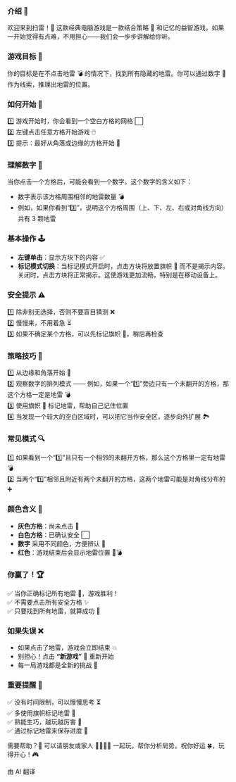 ### 介绍 🎉

欢迎来到扫雷！🏁 这款经典电脑游戏是一款结合策略 🧠 和记忆的益智游戏。如果一开始觉得有点难，不用担心——我们会一步步讲解给你听。

### 游戏目标 🎯

你的目标是在不点击地雷 💣 的情况下，找到所有隐藏的地雷。你可以通过数字 🔢 作为线索，推理出地雷的位置。

### 如何开始 🚀

1️⃣ 游戏开始时，你会看到一个空白方格的网格 ⬜  
2️⃣ 左键点击任意方格开始游戏 🖱️  
3️⃣ 提示：最好从角落或边缘的方格开始 🎯

### 理解数字 🔢

当你点击一个方格后，可能会看到一个数字。这个数字的含义如下：

- 数字表示该方格周围相邻的地雷数量 💣
- 例如，如果你看到“3️⃣”，说明这个方格周围（上、下、左、右或对角线方向）共有 3 颗地雷

### 基本操作 🕹️

- **左键单击**：显示方块下的内容 ✅
- **标记模式切换**：当标记模式开启时，点击方块将放置旗帜 🚩 而不是揭示内容。关闭时，点击方块将正常揭示。这使游戏更加流畅，特别是在移动设备上。

### 安全提示 ⚠️

1️⃣ 除非别无选择，否则不要盲目猜测 ❌  
2️⃣ 慢慢来，不用着急 ⏳  
3️⃣ 如果不确定某个方格，可以先标记旗帜 🚩，稍后再检查

### 策略技巧 🧠

1️⃣ 从边缘和角落开始 📐  
2️⃣ 观察数字的排列模式 —— 例如，如果一个“1️⃣”旁边只有一个未翻开的方格，那这个方格一定是地雷 💣  
3️⃣ 使用旗帜 🚩 标记地雷，帮助自己记住位置  
4️⃣ 当发现一个较大的空白区域时，可以把它当作安全区，逐步向外扩展 🏞️

### 常见模式 🔍

1️⃣ 如果看到一个“1️⃣”且只有一个相邻的未翻开方格，那么这个方格里一定有地雷 💣  
2️⃣ 当两个“1️⃣”相邻且附近有两个未翻开的方格，这两个地雷可能是对角线分布的 ➕

### 颜色含义 🎨

- **灰色方格**：尚未点击 🔳
- **白色方格**：已确认安全 ⬜
- **数字** 采用不同颜色，方便辨认 🌈
- **红色**：游戏结束后会显示地雷位置 🔴💣

### 你赢了！🏆

✅ 当你正确标记所有地雷 🚩，游戏胜利！  
✅ 不需要点击所有安全方格 ✨  
✅ 只要找到所有地雷，就算成功 🎯

### 如果失误 ❌

- 如果点击了地雷，游戏会立即结束 💥
- 别担心！点击 **“新游戏”** 🔄 重新开始
- 每一局游戏都是全新的挑战 🌟

### 重要提醒 📌

✅ 没有时间限制，可以慢慢思考 ⏳  
✅ 多使用旗帜标记地雷 🚩  
✅ 熟能生巧，越玩越厉害 💪  
✅ 通过标记地雷来保存进度 🏁

需要帮助？🤔 可以请朋友或家人 👨‍👩‍👧‍👦 一起玩，帮你分析局势。祝你好运 🍀，玩得开心！🎮

由 AI 翻译
